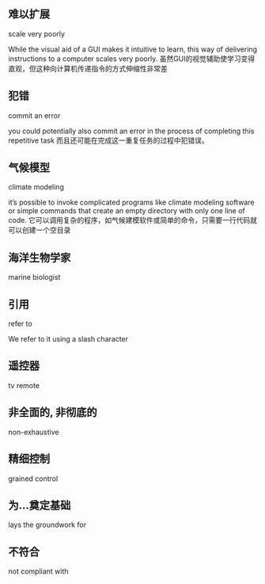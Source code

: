 ## 难以扩展

scale very poorly

While the visual aid of a GUI makes it intuitive to learn, this way of delivering instructions to a computer scales very poorly.
虽然GUI的视觉辅助使学习变得直观，但这种向计算机传递指令的方式伸缩性非常差

## 犯错

commit an error

you could potentially also commit an error in the process of completing this repetitive task
而且还可能在完成这一重复任务的过程中犯错误。

## 气候模型  

climate modeling

it’s possible to invoke complicated programs like climate modeling software or simple commands that create an empty directory with only one line of code.
它可以调用复杂的程序，如气候建模软件或简单的命令，只需要一行代码就可以创建一个空目录

## 海洋生物学家

marine biologist

## 引用

refer to

We refer to it using a slash character

## 遥控器

tv remote

## 非全面的, 非彻底的

non-exhaustive

## 精细控制

grained control

## 为...奠定基础

lays the groundwork for

## 不符合

not compliant with
